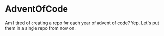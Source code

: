# AdventOfCode
Am I tired of creating a repo for each year of advent of code?  Yep.  Let's put them in a single repo from now on.
